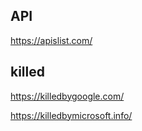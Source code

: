 
## API

https://apislist.com/

## killed

https://killedbygoogle.com/

https://killedbymicrosoft.info/
